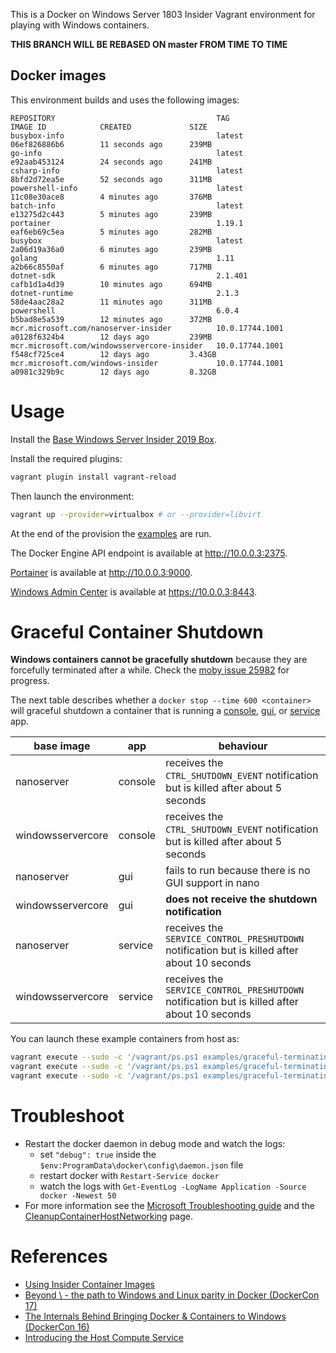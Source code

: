 This is a Docker on Windows Server 1803 Insider Vagrant environment for playing with Windows containers.

**THIS BRANCH WILL BE REBASED ON master FROM TIME TO TIME**

## Docker images

This environment builds and uses the following images:

```
REPOSITORY                                    TAG                 IMAGE ID            CREATED             SIZE
busybox-info                                  latest              06ef826886b6        11 seconds ago      239MB
go-info                                       latest              e92aab453124        24 seconds ago      241MB
csharp-info                                   latest              8bfd2d72ea5e        52 seconds ago      311MB
powershell-info                               latest              11c08e30ace8        4 minutes ago       376MB
batch-info                                    latest              e13275d2c443        5 minutes ago       239MB
portainer                                     1.19.1              eaf6eb69c5ea        5 minutes ago       282MB
busybox                                       latest              2a06d19a36a0        6 minutes ago       239MB
golang                                        1.11                a2b66c8550af        6 minutes ago       717MB
dotnet-sdk                                    2.1.401             cafb1d1a4d39        10 minutes ago      694MB
dotnet-runtime                                2.1.3               58de4aac28a2        11 minutes ago      311MB
powershell                                    6.0.4               b5bad8e5a539        12 minutes ago      372MB
mcr.microsoft.com/nanoserver-insider          10.0.17744.1001     a0128f6324b4        12 days ago         239MB
mcr.microsoft.com/windowsservercore-insider   10.0.17744.1001     f548cf725ce4        12 days ago         3.43GB
mcr.microsoft.com/windows-insider             10.0.17744.1001     a0981c329b9c        12 days ago         8.32GB
```


# Usage

Install the [Base Windows Server Insider 2019 Box](https://github.com/rgl/windows-2016-vagrant).

Install the required plugins:

```bash
vagrant plugin install vagrant-reload
```

Then launch the environment:

```bash
vagrant up --provider=virtualbox # or --provider=libvirt
```

At the end of the provision the [examples](examples/) are run.

The Docker Engine API endpoint is available at http://10.0.0.3:2375.

[Portainer](https://portainer.io/) is available at http://10.0.0.3:9000.

[Windows Admin Center](https://docs.microsoft.com/en-us/windows-server/manage/windows-admin-center/overview) is available at https://10.0.0.3:8443.


# Graceful Container Shutdown

**Windows containers cannot be gracefully shutdown** because they are forcefully terminated after a while. Check the [moby issue 25982](https://github.com/moby/moby/issues/25982) for progress.

The next table describes whether a `docker stop --time 600 <container>` will graceful shutdown a container that is running a [console](https://github.com/rgl/graceful-terminating-console-application-windows/), [gui](https://github.com/rgl/graceful-terminating-gui-application-windows/), or [service](https://github.com/rgl/graceful-terminating-windows-service/) app.

| base image        | app     | behaviour                                                                                    |
| ----------------- | ------- | -------------------------------------------------------------------------------------------- |
| nanoserver        | console | receives the `CTRL_SHUTDOWN_EVENT` notification but is killed after about 5 seconds          |
| windowsservercore | console | receives the `CTRL_SHUTDOWN_EVENT` notification but is killed after about 5 seconds          |
| nanoserver        | gui     | fails to run because there is no GUI support in nano                                         |
| windowsservercore | gui     | **does not receive the shutdown notification**                                               |
| nanoserver        | service | receives the `SERVICE_CONTROL_PRESHUTDOWN` notification but is killed after about 10 seconds |
| windowsservercore | service | receives the `SERVICE_CONTROL_PRESHUTDOWN` notification but is killed after about 10 seconds |

You can launch these example containers from host as:

```bash
vagrant execute --sudo -c '/vagrant/ps.ps1 examples/graceful-terminating-console-application/run.ps1'
vagrant execute --sudo -c '/vagrant/ps.ps1 examples/graceful-terminating-gui-application/run.ps1'
vagrant execute --sudo -c '/vagrant/ps.ps1 examples/graceful-terminating-windows-service/run.ps1'
```


# Troubleshoot

* Restart the docker daemon in debug mode and watch the logs:
  * set `"debug": true` inside the `$env:ProgramData\docker\config\daemon.json` file
  * restart docker with `Restart-Service docker`
  * watch the logs with `Get-EventLog -LogName Application -Source docker -Newest 50`
* For more information see the [Microsoft Troubleshooting guide](https://docs.microsoft.com/en-us/virtualization/windowscontainers/troubleshooting) and the [CleanupContainerHostNetworking](https://github.com/Microsoft/Virtualization-Documentation/tree/live/windows-server-container-tools/CleanupContainerHostNetworking) page.


# References

* [Using Insider Container Images](https://docs.microsoft.com/en-us/virtualization/windowscontainers/quick-start/using-insider-container-images)
* [Beyond \ - the path to Windows and Linux parity in Docker (DockerCon 17)](https://www.youtube.com/watch?v=4ZY_4OeyJsw)
* [The Internals Behind Bringing Docker & Containers to Windows (DockerCon 16)](https://www.youtube.com/watch?v=85nCF5S8Qok)
* [Introducing the Host Compute Service](https://blogs.technet.microsoft.com/virtualization/2017/01/27/introducing-the-host-compute-service-hcs/)
